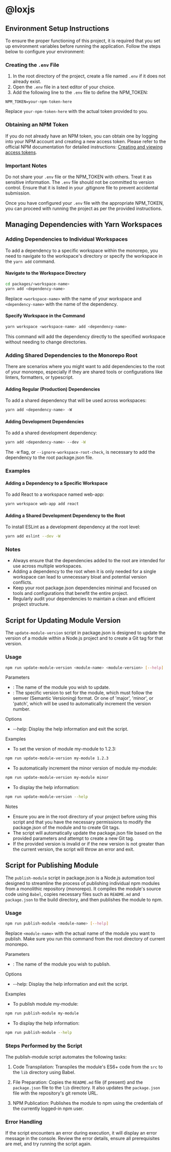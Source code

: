 # @loxjs

## Environment Setup Instructions

To ensure the proper functioning of this project, it is required that you set up environment variables before running the application. Follow the steps below to configure your environment:

### Creating the `.env` File

1. In the root directory of the project, create a file named `.env` if it does not already exist.
2. Open the `.env` file in a text editor of your choice.
3. Add the following line to the `.env` file to define the NPM_TOKEN:

```
NPM_TOKEN=your-npm-token-here
```

Replace `your-npm-token-here` with the actual token provided to you.

### Obtaining an NPM Token

If you do not already have an NPM token, you can obtain one by logging into your NPM account and creating a new access token. Please refer to the official NPM documentation for detailed instructions: [Creating and viewing access tokens](https://docs.npmjs.com/creating-and-viewing-access-tokens).

### Important Notes

Do not share your `.env` file or the NPM_TOKEN with others. Treat it as sensitive information.
The `.env` file should not be committed to version control. Ensure that it is listed in your .gitignore file to prevent accidental submission.

Once you have configured your `.env` file with the appropriate NPM_TOKEN, you can proceed with running the project as per the provided instructions.


## Managing Dependencies with Yarn Workspaces

### Adding Dependencies to Individual Workspaces

To add a dependency to a specific workspace within the monorepo, you need to navigate to the workspace's directory or specify the workspace in the `yarn add` command.

#### Navigate to the Workspace Directory

```bash
cd packages/<workspace-name>
yarn add <dependency-name>
```

Replace `<workspace-name>` with the name of your workspace and `<dependency-name>` with the name of the dependency.

#### Specify Workspace in the Command

```bash
yarn workspace <workspace-name> add <dependency-name>
```

This command will add the dependency directly to the specified workspace without needing to change directories.

### Adding Shared Dependencies to the Monorepo Root

There are scenarios where you might want to add dependencies to the root of your monorepo, especially if they are shared tools or configurations like linters, formatters, or typescript.

#### Adding Regular (Production) Dependencies

To add a shared dependency that will be used across workspaces:

```bash
yarn add <dependency-name> -W
```

#### Adding Development Dependencies

To add a shared development dependency:

```bash
yarn add <dependency-name> --dev -W
```

The `-W` flag, or `--ignore-workspace-root-check`, is necessary to add the dependency to the root package.json file.

### Examples

#### Adding a Dependency to a Specific Workspace

To add React to a workspace named web-app:

```bash
yarn workspace web-app add react
```

#### Adding a Shared Development Dependency to the Root

To install ESLint as a development dependency at the root level:

```bash
yarn add eslint --dev -W
```

### Notes

 - Always ensure that the dependencies added to the root are intended for use across multiple workspaces.
 - Adding a dependency to the root when it is only needed for a single workspace can lead to unnecessary bloat and potential version conflicts.
 - Keep your root package.json dependencies minimal and focused on tools and configurations that benefit the entire project.
 - Regularly audit your dependencies to maintain a clean and efficient project structure.


## Script for Updating Module Version

The `update-module-version` script in package.json is designed to update the version of a module within a Node.js project and to create a Git tag for that version.

### Usage

```bash
npm run update-module-version <module-name> <module-version> [--help]
```

Parameters

  - <module-name>: The name of the module you wish to update.
  - <module-version>: The specific version to set for the module, which must follow the semver (Semantic Versioning) format. Or one of 'major', 'minor', or 'patch', which will be used to automatically increment the version number.

Options
  - --help: Display the help information and exit the script.

Examples

  - To set the version of module my-module to 1.2.3:

```bash
npm run update-module-version my-module 1.2.3
```

  - To automatically increment the minor version of module my-module:

```bash
npm run update-module-version my-module minor
```

  - To display the help information:

```bash
npm run update-module-version --help
```

Notes

  - Ensure you are in the root directory of your project before using this script and that you have the necessary permissions to modify the package.json of the module and to create Git tags.
  - The script will automatically update the package.json file based on the provided parameters and attempt to create a new Git tag.
  - If the provided version is invalid or if the new version is not greater than the current version, the script will throw an error and exit.


## Script for Publishing Module

The `publish-module` script in package.json is a Node.js automation tool designed to streamline the process of publishing individual npm modules from a monolithic repository (monorepo). It compiles the module's source code using `Babel`, copies necessary files such as `README.md` and `package.json` to the build directory, and then publishes the module to npm.

### Usage

```bash
npm run publish-module <module-name> [--help]
```

Replace `<module-name>` with the actual name of the module you want to publish. Make sure you run this command from the root directory of current monorepo.

Parameters

  - <module-name>: The name of the module you wish to publish.

Options
  - --help: Display the help information and exit the script.

Examples

  - To publish module my-module:

```bash
npm run publish-module my-module
```

  - To display the help information:

```bash
npm run publish-module --help
```

### Steps Performed by the Script

The publish-module script automates the following tasks:

1. Code Transpilation: Transpiles the module's ES6+ code from the `src` to the `lib` directory using Babel.

2. File Preparation: Copies the `README.md` file (if present) and the `package.json` file to the `lib` directory. It also updates the `package.json` file with the repository's git remote URL.

3. NPM Publication: Publishes the module to npm using the credentials of the currently logged-in npm user.

### Error Handling

If the script encounters an error during execution, it will display an error message in the console. Review the error details, ensure all prerequisites are met, and try running the script again.
